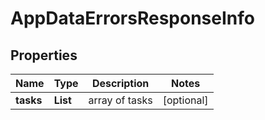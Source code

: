 # AppDataErrorsResponseInfo


## Properties

| Name | Type | Description | Notes |
|------------ | ------------- | ------------- | -------------|
**tasks** | **List<AppDataErrorsTaskInfo>** | array of tasks |[optional]|